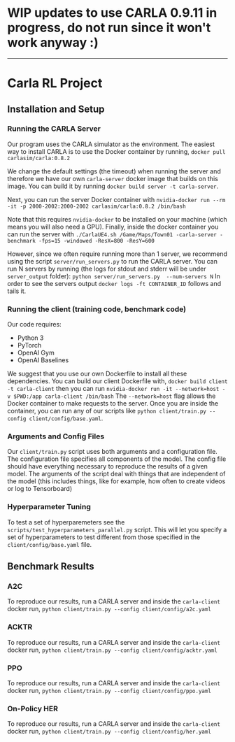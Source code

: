 # WIP updates to use CARLA 0.9.11 in progress, do not run since it won't work anyway :)

----------------------------------------

# Carla RL Project

## Installation and Setup

### Running the CARLA Server
Our program uses the CARLA simulator as the environment. The easiest way to install CARLA is to use the Docker container by running,
`docker pull carlasim/carla:0.8.2`

We change the default settings (the timeout) when running the server and therefore we have our own `carla-server` docker image that builds on this image. You can build it by running
`docker build server -t carla-server`.

Next, you can run the server Docker container with
`nvidia-docker run --rm -it -p 2000-2002:2000-2002 carlasim/carla:0.8.2 /bin/bash`

Note that this requires `nvidia-docker` to be installed on your machine (which means you will also need a GPU). Finally, inside the docker container you can
run the server with
`./CarlaUE4.sh /Game/Maps/Town01 -carla-server -benchmark -fps=15 -windowed -ResX=800 -ResY=600 `

However, since we often require running more than 1 server, we recommend using the script `server/run_servers.py` to run the CARLA server. You can run N servers by running (the logs for stdout and stderr will be under `server_output` folder):
`python server/run_servers.py  --num-servers N`
In order to see the servers output `docker logs -ft CONTAINER_ID` follows and tails it.

### Running the client (training code, benchmark code)
Our code requires:
* Python 3
* PyTorch
* OpenAI Gym
* OpenAI Baselines

We suggest that you use our own Dockerfile to install all these dependencies. You can build our client Dockerfile with,
`docker build client -t carla-client`
then you can run
`nvidia-docker run -it --network=host -v $PWD:/app carla-client /bin/bash`
The `--network=host` flag allows the Docker container to make requests to the server. Once you are inside
the container, you can run any of our scripts like `python client/train.py --config client/config/base.yaml`.

### Arguments and Config Files
Our `client/train.py` script uses both arguments and a configuration file. The configuration file specifies all components of the model. The config file should have everything necessary to reproduce the results of a given model. The arguments of the script deal with things that are independent of the model (this includes things, like for example, how often to create videos or log to Tensorboard)


### Hyperparameter Tuning
To test a set of hyperparemeters see the `scripts/test_hyperparameters_parallel.py` script. This will let you specify a set of hyperparameters to test different from those specified in the `client/config/base.yaml` file.

## Benchmark Results

### A2C
To reproduce our results, run a CARLA server and inside the `carla-client` docker run,
`python client/train.py --config client/config/a2c.yaml`

### ACKTR
To reproduce our results, run a CARLA server and inside the `carla-client` docker run,
`python client/train.py --config client/config/acktr.yaml`

### PPO
To reproduce our results, run a CARLA server and inside the `carla-client` docker run,
`python client/train.py --config client/config/ppo.yaml`

### On-Policy HER
To reproduce our results, run a CARLA server and inside the `carla-client` docker run,
`python client/train.py --config client/config/her.yaml`
